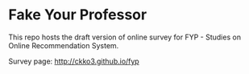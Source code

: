 # Fake Your Professor

This repo hosts the draft version of online survey for FYP - Studies on Online Recommendation System.

Survey page: <http://ckko3.github.io/fyp>
